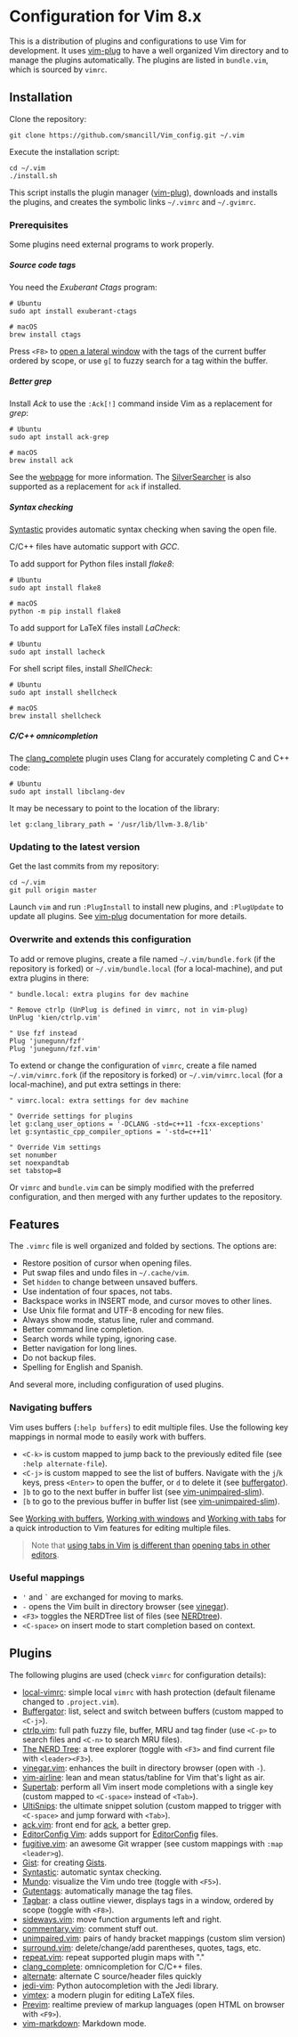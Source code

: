 # Configuration for Vim 8.x

This is a distribution of plugins and configurations to use Vim for development.
It uses [vim-plug][vim-plug] to have a well organized Vim directory and to
manage the plugins automatically.
The plugins are listed in `bundle.vim`, which is sourced by `vimrc`.


## Installation

Clone the repository:

    git clone https://github.com/smancill/Vim_config.git ~/.vim

Execute the installation script:

    cd ~/.vim
    ./install.sh

This script installs the plugin manager ([vim-plug][vim-plug]), downloads
and installs the plugins, and creates the symbolic links `~/.vimrc` and
`~/.gvimrc`.

### Prerequisites

Some plugins need external programs to work properly.

##### Source code tags

You need the *Exuberant Ctags* program:

    # Ubuntu
    sudo apt install exuberant-ctags

    # macOS
    brew install ctags

Press `<F8>` to [open a lateral window][tagbar]
with the tags of the current buffer ordered by scope,
or use `g[` to fuzzy search for a tag within the buffer.

##### Better *grep*

Install *Ack* to use the `:Ack[!]` command inside Vim as a replacement for
*grep*:

    # Ubuntu
    sudo apt install ack-grep

    # macOS
    brew install ack

See the [webpage][ack-web] for more information.
The [SilverSearcher](https://github.com/ggreer/the_silver_searcher) is also
supported as a replacement for `ack` if installed.

##### Syntax checking

[Syntastic][syntastic] provides automatic syntax
checking when saving the open file.

C/C++ files have automatic support with *GCC*.

To add support for Python files install *flake8*:

    # Ubuntu
    sudo apt install flake8

    # macOS
    python -m pip install flake8

To add support for LaTeX files install *LaCheck*:

    # Ubuntu
    sudo apt install lacheck

For shell script files, install *ShellCheck*:

    # Ubuntu
    sudo apt install shellcheck

    # macOS
    brew install shellcheck

##### C/C++ omnicompletion

The [clang_complete][clang_complete] plugin uses Clang for
accurately completing C and C++ code:

    # Ubuntu
    sudo apt install libclang-dev

It may be necessary to point to the location of the library:

```vim
let g:clang_library_path = '/usr/lib/llvm-3.8/lib'
```

### Updating to the latest version

Get the last commits from my repository:

    cd ~/.vim
    git pull origin master

Launch `vim` and run `:PlugInstall` to install new plugins, and `:PlugUpdate`
to update all plugins. See [vim-plug][vim-plug] documentation for more
details.

### Overwrite and extends this configuration

To add or remove plugins, create a file named `~/.vim/bundle.fork`
(if the repository is forked) or `~/.vim/bundle.local` (for a local-machine),
and put extra plugins in there:

```vim
" bundle.local: extra plugins for dev machine

" Remove ctrlp (UnPlug is defined in vimrc, not in vim-plug)
UnPlug 'kien/ctrlp.vim'

" Use fzf instead
Plug 'junegunn/fzf'
Plug 'junegunn/fzf.vim'
```

To extend or change the configuration of `vimrc`,
create a file named `~/.vim/vimrc.fork` (if the repository is forked)
or `~/.vim/vimrc.local` (for a local-machine), and put extra settings in there:

```vim
" vimrc.local: extra settings for dev machine

" Override settings for plugins
let g:clang_user_options = '-DCLANG -std=c++11 -fcxx-exceptions'
let g:syntastic_cpp_compiler_options = '-std=c++11'

" Override Vim settings
set nonumber
set noexpandtab
set tabstop=8
```

Or `vimrc` and `bundle.vim` can be simply modified with the preferred
configuration, and then merged with any further updates to the repository.


## Features

The `.vimrc` file is well organized and folded by sections.  The options are:

* Restore position of cursor when opening files.
* Put swap files and undo files in `~/.cache/vim`.
* Set `hidden` to change between unsaved buffers.
* Use indentation of four spaces, not tabs.
* Backspace works in INSERT mode, and cursor moves to other lines.
* Use Unix file format and UTF-8 encoding for new files.
* Always show mode, status line, ruler and command.
* Better command line completion.
* Search words while typing, ignoring case.
* Better navigation for long lines.
* Do not backup files.
* Spelling for English and Spanish.

And several more, including configuration of used plugins.

### Navigating buffers

Vim uses buffers (`:help buffers`) to edit multiple files.
Use the following key mappings in normal mode to easily work with buffers.

* `<C-k>` is custom mapped to jump back to the previously edited file
  (see `:help alternate-file`).
* `<C-j>` is custom mapped to see the list of buffers.
  Navigate with the `j`/`k` keys, press `<Enter>` to open the buffer,
  or `d` to delete it (see [buffergator][buffergator]).
* `]b` to go to the next buffer in buffer list (see [vim-unimpaired-slim][unimpaired]).
* `[b` to go to the previous buffer in buffer list (see [vim-unimpaired-slim][unimpaired]).

See [Working with buffers](http://vimcasts.org/episodes/working-with-buffers/),
[Working with windows](http://vimcasts.org/episodes/working-with-windows/)
and [Working with tabs](http://vimcasts.org/episodes/working-with-tabs/)
for a quick introduction to Vim features for editing multiple files.

> Note that [using tabs in Vim](http://stackoverflow.com/a/26710166)
> [is different than](http://stackoverflow.com/a/103590)
> [opening tabs in other editors](https://sanctum.geek.nz/arabesque/buffers-windows-tabs/).

### Useful mappings

* ` ' ` and `` ` `` are exchanged for moving to marks.
* ` - ` opens the Vim built in directory browser (see [vinegar][vinegar]).
* `<F3>` toggles the NERDTree list of files (see [NERDtree][nerdtree]).
* `<C-space>` on insert mode to start completion based on context.


## Plugins

The following plugins are used (check `vimrc` for configuration details):

* [local-vimrc](https://github.com/MarcWeber/vim-addon-local-vimrc):
  simple local `vimrc` with hash protection (default filename changed to
  `.project.vim`).
* [Buffergator][buffergator]: list, select and switch between buffers
  (custom mapped to `<C-j>`).
* [ctrlp.vim][ctrlp]: full path fuzzy file, buffer, MRU and tag finder
  (use `<C-p>` to search files and `<C-n>` to search MRU files).
* [The NERD Tree][nerdtree]: a tree explorer (toggle with `<F3>` and find
    current file with `<leader><F3>`).
* [vinegar.vim][vinegar]: enhances the built in directory browser (open with `-`).
* [vim-airline][airline]: lean and mean status/tabline for Vim that's light as air.
* [Supertab][supertab]: perform all Vim insert mode completions with a single key
  (custom mapped to `<C-space>` instead of `<Tab>`).
* [UltiSnips][ultisnips]: the ultimate snippet solution
  (custom mapped to trigger with `<C-space>` and jump forward with `<Tab>`).
* [ack.vim](https://github.com/mileszs/ack.vim): front end for [ack][ack-web],
  a better grep.
* [EditorConfig Vim][editorconfig]: adds support for
  [EditorConfig](http://editorconfig.org) files.
* [fugitive.vim][fugitive]: an awesome Git wrapper
  (see custom mappings with `:map <leader>g`).
* [Gist][gist]: for creating [Gists][gist-web].
* [Syntastic][syntastic]: automatic syntax checking.
* [Mundo][mundo]: visualize the Vim undo tree (toggle with `<F5>`).
* [Gutentags][gutentags]: automatically manage the tag files.
* [Tagbar][tagbar]: a class outline viewer, displays tags in a window,
  ordered by scope (toggle with `<F8>`).
* [sideways.vim][sideways]: move function arguments left and right.
* [commentary.vim][commentary]: comment stuff out.
* [unimpaired.vim][unimpaired]: pairs of handy bracket mappings
  (custom slim version)
* [surround.vim][surround]: delete/change/add parentheses, quotes, tags, etc.
* [repeat.vim][repeat]: repeat supported plugin maps with "."
* [clang_complete][clang_complete]: omnicompletion for C/C++ files.
* [alternate][alternate]: alternate C source/header files quickly
* [jedi-vim][jedi-vim]: Python autocompletion with the Jedi library.
* [vimtex][vimtex]: a modern plugin for editing LaTeX files.
* [Previm][previm]: realtime preview of markup languages
  (open HTML on browser with `<F9>`).
* [vim-markdown][markdown_mode]: Markdown mode.


[vim-plug]: https://github.com/junegunn/vim-plug
[buffergator]: https://github.com/jeetsukumaran/vim-buffergator
[CtrlP]: http://kien.github.com/ctrlp.vim
[nerdtree]: https://github.com/scrooloose/nerdtree
[vinegar]: https://github.com/tpope/vim-vinegar
[airline]: https://github.com/vim-airline/vim-airline
[supertab]: https://github.com/ervandew/supertab
[ultisnips]: https://github.com/sirver/ultisnips
[editorconfig]: https://github.com/editorconfig/editorconfig-vim
[fugitive]: https://github.com/tpope/vim-fugitive
[gv]: https://github.com/junegunn/gv.vim
[gist]: https://github.com/mattn/gist-vim
[syntastic]: https://github.com/scrooloose/syntastic
[mundo]: https://github.com/simnalamburt/vim-mundo
[gutentags]: https://github.com/ludovicchabant/vim-gutentags
[tagbar]: https://github.com/majutsushi/tagbar
[sideways]: https://github.com/AndrewRadev/sideways.vim
[commentary]: https://github.com/tpope/vim-commentary
[unimpaired]: https://github.com/smancill/vim-unimpaired-slim
[surround]: https://github.com/tpope/vim-surround
[repeat]: https://github.com/tpope/vim-repeat
[clang_complete]: https://github.com/Rip-Rip/clang_complete
[alternate]: https://github.com/vim-scripts/a.vim
[jedi-vim]: https://github.com/davidhalter/jedi-vim
[vimtex]: https://github.com/lervag/vimtex
[previm]: https://github.com/kannokanno/previm
[markdown_mode]: https://github.com/plasticboy/vim-markdown
[indent-guides]: https://github.com/nathanaelkane/vim-indent-guides

[ack-web]: http://betterthangrep.com
[gist-web]: https://gist.github.com
